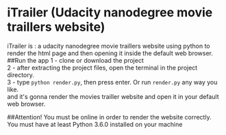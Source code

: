 # iTrailer (Udacity nanodegree movie traillers website)
iTrailer is : a udacity nanodegree movie traillers website using python to render the html page and then opening it inside the default web browser.
##Run the app
1 - clone or download the project<br>
2 - after extracting the project files, open the terminal in the project directory.<br>
3 - type `python render.py`, then press enter. Or run `render.py` any way you like.<br>
and it's gonna render the movies trailler website and open it in your default web browser.

##Attention!
You must be online in order to render the website correctly.<br>
You must have at least Python 3.6.0 installed on your machine

